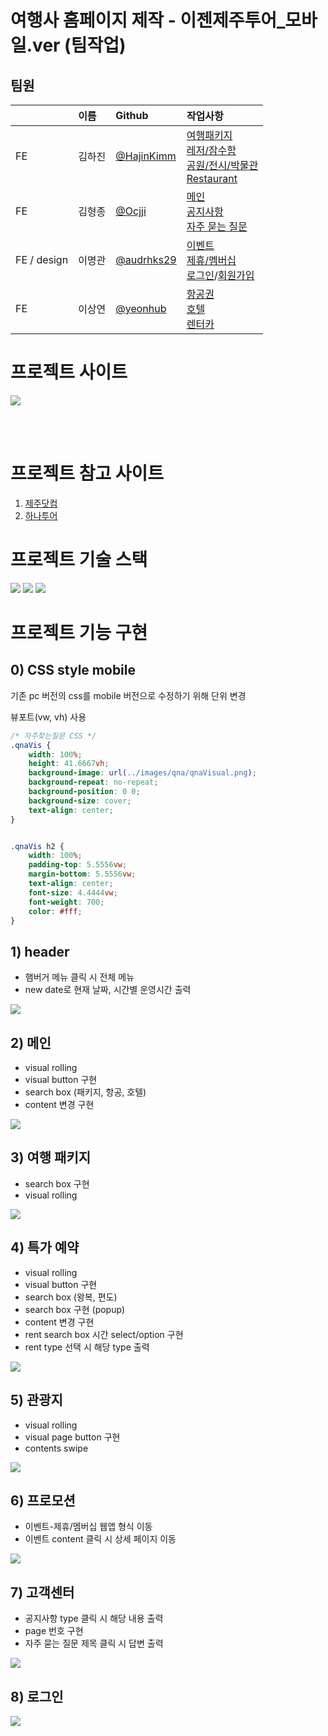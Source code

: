 # 여행사 홈페이지 제작 - 이젠제주투어_모바일.ver (팀작업)

## 팀원

|             | 이름   | Github                                  | 작업사항                                                                                                                                                                                                                                                                                                                             |
| :---------- | :----- | :-------------------------------------- | :----------------------------------------------------------------------------------------------------------------------------------------------------------------------------------------------------------------------------------------------------------------------------------------------------------------------------------- |
| FE          | 김하진 | [@HajinKimm](https://github.com/HajinKimm) | [여행패키지](https://yeonhub.github.io/TP-EZtour_vanillaJS_mobile/package.html)<br />[레저/잠수함](https://yeonhub.github.io/TP-EZtour_vanillaJS_mobile/active.html)<br />[공원/전시/박물관](https://yeonhub.github.io/TP-EZtour_vanillaJS_mobile/museum.html)<br />[Restaurant](https://yeonhub.github.io/TP-EZtour_vanillaJS_mobile/food.html) |
| FE          | 김형종 | [@Ocjji](https://github.com/Ocjji)         | [메인](https://yeonhub.github.io/TP-EZtour_vanillaJS_mobile)<br />[공지사항](https://yeonhub.github.io/TP-EZtour_vanillaJS_mobile/notice.html)<br />[자주 묻는 질문](https://yeonhub.github.io/TP-EZtour_vanillaJS_mobile/qna.html)                                                                                                           |
| FE / design | 이명관 | [@audrhks29](https://github.com/audrhks29) | [이벤트](https://yeonhub.github.io/TP-EZtour_vanillaJS_mobile/promotion.html)<br />[제휴/멤버십](https://yeonhub.github.io/TP-EZtour_vanillaJS_mobile/membership.html)<br />[로그인](https://yeonhub.github.io/TP-EZtour_vanillaJS_mobile/login.html)/[회원가입](https://yeonhub.github.io/TP-EZtour_vanillaJS_mobile/join.html)                 |
| FE          | 이상연 | [@yeonhub](https://github.com/yeonhub)     | [항공권](https://yeonhub.github.io/TP-EZtour_vanillaJS_mobile/airport.html)<br />[호텔](https://yeonhub.github.io/TP-EZtour_vanillaJS_mobile/hotel.html)<br />[렌터카](https://yeonhub.github.io/TP-EZtour_vanillaJS_mobile/rent.html)                                                                                                        |


# 프로젝트 사이트

<a href="https://yeonhub.github.io/TP-EZtour_vanillaJS_mobile/" target="_blank"><img src="./mdimg/EzenJejuTour.png"></a>

<br>
<br>

# 프로젝트 참고 사이트

1. <a href="https://www.jeju.com/" target="_blank">제주닷컴</a>
2. <a href="https://www.hanatour.com/" target="_blank">하나투어</a>

# 프로젝트 기술 스택

<img src="https://img.shields.io/badge/html5-E34F26?style=for-the-badge&logo=html5&logoColor=white"> <img src="https://img.shields.io/badge/css-1572B6?style=for-the-badge&logo=css3&logoColor=white"> <img src="https://img.shields.io/badge/javascript-F7DF1E?style=for-the-badge&logo=javascript&logoColor=black">


# 프로젝트 기능 구현

## 0) CSS style mobile

기존 pc 버전의 css를 mobile 버전으로 수정하기 위해 단위 변경

뷰포트(vw, vh) 사용

```css
/* 자주찾는질문 CSS */
.qnaVis {
    width: 100%;
    height: 41.6667vh;
    background-image: url(../images/qna/qnaVisual.png);
    background-repeat: no-repeat;
    background-position: 0 0;
    background-size: cover;
    text-align: center;
}


.qnaVis h2 {
    width: 100%;
    padding-top: 5.5556vw;
    margin-bottom: 5.5556vw;
    text-align: center;
    font-size: 4.4444vw;
    font-weight: 700;
    color: #fff;
}
```


## 1) header

* 햄버거 메뉴 클릭 시 전체 메뉴
* new date로 현재 날짜, 시간별 운영시간 출력

<img src="./mdimg/header.gif">

## 2) 메인

* visual rolling
* visual button 구현
* search box (패키지, 항공, 호텔)
* content 변경 구현

<img src="./mdimg/index.gif">

## 3) 여행 패키지

* search box 구현
* visual rolling

<img src="./mdimg/package.gif">

## 4) 특가 예약

* visual rolling
* visual button 구현
* search box (왕복, 편도)
* search box 구현 (popup)
* content 변경 구현
* rent search box 시간 select/option 구현
* rent type 선택 시 해당 type 출력

<img src="./mdimg/book.gif">

## 5) 관광지

* visual rolling
* visual page button 구현
* contents swipe

<img src="./mdimg/tour.gif">

## 6) 프로모션

* 이벤트-제휴/멤버십 웹앱 형식 이동
* 이벤트 content 클릭 시 상세 페이지 이동

<img src="./mdimg/membership.gif">

## 7) 고객센터

* 공지사항 type 클릭 시 해당 내용 출력
* page 번호 구현
* 자주 묻는 질문 제목 클릭 시 답변 출력

<img src="./mdimg/notice.gif">

## 8) 로그인

<img src="./mdimg/login.gif">
